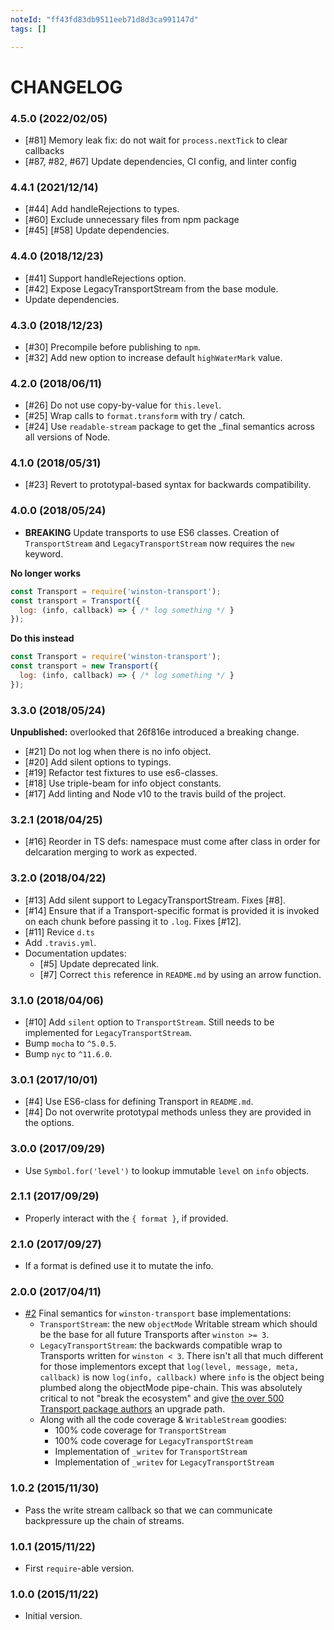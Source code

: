 ```yaml
---
noteId: "ff43fd83db9511eeb71d8d3ca991147d"
tags: []

---
```


# CHANGELOG

### 4.5.0 (2022/02/05)

- [#81] Memory leak fix: do not wait for `process.nextTick` to clear callbacks
- [#87, #82, #67] Update dependencies, CI config, and linter config

### 4.4.1 (2021/12/14)

- [#44] Add handleRejections to types.
- [#60] Exclude unnecessary files from npm package
- [#45] [#58] Update dependencies.

### 4.4.0 (2018/12/23)

- [#41] Support handleRejections option.
- [#42] Expose LegacyTransportStream from the base module.
- Update dependencies.

### 4.3.0 (2018/12/23)

- [#30] Precompile before publishing to `npm`.
- [#32] Add new option to increase default `highWaterMark` value.

### 4.2.0 (2018/06/11)

- [#26] Do not use copy-by-value for `this.level`.
- [#25] Wrap calls to `format.transform` with try / catch.
- [#24] Use `readable-stream` package to get the _final semantics across all versions of Node.

### 4.1.0 (2018/05/31)

- [#23] Revert to prototypal-based syntax for backwards compatibility.

### 4.0.0 (2018/05/24)

- **BREAKING** Update transports to use ES6 classes. Creation of
`TransportStream` and `LegacyTransportStream` now requires the `new` keyword.

**No longer works**
``` js
const Transport = require('winston-transport');
const transport = Transport({
  log: (info, callback) => { /* log something */ }
});
```

**Do this instead**
``` js
const Transport = require('winston-transport');
const transport = new Transport({
  log: (info, callback) => { /* log something */ }
});
```

### 3.3.0 (2018/05/24)
**Unpublished:** overlooked that 26f816e introduced a breaking change.

- [#21] Do not log when there is no info object.
- [#20] Add silent options to typings.
- [#19] Refactor test fixtures to use es6-classes.
- [#18] Use triple-beam for info object constants.
- [#17] Add linting and Node v10 to the travis build of the project.

### 3.2.1 (2018/04/25)

- [#16] Reorder in TS defs: namespace must come after class in order for delcaration merging to work as expected.

### 3.2.0 (2018/04/22)

- [#13] Add silent support to LegacyTransportStream. Fixes [#8].
- [#14] Ensure that if a Transport-specific format is provided it is invoked on each chunk before passing it to `.log`. Fixes [#12]. 
- [#11] Revice `d.ts`
- Add `.travis.yml`.
- Documentation updates:
  - [#5] Update deprecated link.
  - [#7] Correct `this` reference in `README.md` by using an arrow function.

### 3.1.0 (2018/04/06)

- [#10] Add `silent` option to `TransportStream`. Still needs to be implemented
  for `LegacyTransportStream`.
- Bump `mocha` to `^5.0.5`.
- Bump `nyc` to `^11.6.0`.

### 3.0.1 (2017/10/01)

- [#4] Use ES6-class for defining Transport in `README.md`.
- [#4] Do not overwrite prototypal methods unless they are provided in the options.

### 3.0.0 (2017/09/29)

- Use `Symbol.for('level')` to lookup immutable `level` on `info` objects.

### 2.1.1 (2017/09/29)

- Properly interact with the `{ format }`, if provided.

### 2.1.0 (2017/09/27)

- If a format is defined use it to mutate the info.

### 2.0.0 (2017/04/11)

- [#2] Final semantics for `winston-transport` base implementations:
  - `TransportStream`: the new `objectMode` Writable stream which should be the base for all future Transports after `winston >= 3`.
  - `LegacyTransportStream`: the backwards compatible wrap to Transports written for `winston < 3`. There isn't all that much different for those implementors except that `log(level, message, meta, callback)` is now `log(info, callback)` where `info` is the object being plumbed along the objectMode pipe-chain. This was absolutely critical to not "break the ecosystem" and give [the over 500 Transport package authors](https://www.npmjs.com/search?q=winston) an upgrade path.
  - Along with all the code coverage & `WritableStream` goodies:
    - 100% code coverage for `TransportStream`
    - 100% code coverage for `LegacyTransportStream`
    - Implementation of `_writev` for  `TransportStream`
    - Implementation of `_writev` for  `LegacyTransportStream`

### 1.0.2 (2015/11/30)

- Pass the write stream callback so that we can communicate backpressure up the chain of streams.

### 1.0.1 (2015/11/22)

- First `require`-able version.

### 1.0.0 (2015/11/22)

- Initial version.

[#2]: https://github.com/winstonjs/winston-transport/pull/2
